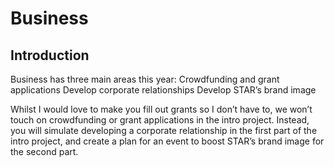 # Business

## Introduction

Business has three main areas this year:
Crowdfunding and grant applications
Develop corporate relationships
Develop STAR’s brand image

Whilst I would love to make you fill out grants so I don’t have to, we won’t touch on crowdfunding or grant applications in the intro project. Instead, you will simulate developing a corporate relationship in the first part of the intro project, and create a plan for an event to boost STAR’s brand image for the second part.
